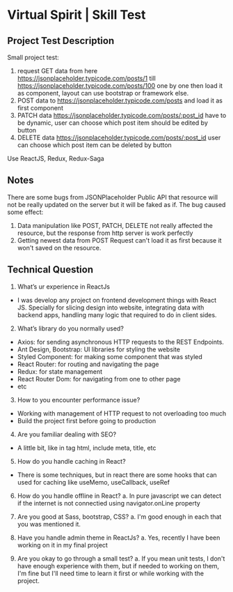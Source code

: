 # Virtual Spirit | Skill Test

## Project Test Description

Small project test:

1. request GET data from here https://jsonplaceholder.typicode.com/posts/1 till https://jsonplaceholder.typicode.com/posts/100 one by one then load it as component, layout can use bootstrap or framework else.
2. POST data to https://jsonplaceholder.typicode.com/posts and load it as first component
3. PATCH data https://jsonplaceholder.typicode.com/posts/:post_id have to be dynamic, user can choose which post item should be edited by button
4. DELETE data https://jsonplaceholder.typicode.com/posts/:post_id user can choose which post item can be deleted by button

Use ReactJS, Redux, Redux-Saga

## Notes

There are some bugs from JSONPlaceholder Public API that resource will not be really updated on the server but it will be faked as if. The bug caused some effect:

1. Data manipulation like POST, PATCH, DELETE not really affected the resource, but the response from http server is work perfectly
2. Getting newest data from POST Request can't load it as first because it won't saved on the resource.

## Technical Question

1. What’s ur experience in ReactJs

-   I was develop any project on frontend development things with React JS. Specially for slicing design into website, integrating data with backend apps, handling many logic that required to do in client sides.

2. What’s library do you normally used?

-   Axios: for sending asynchronous HTTP requests to the REST Endpoints.
-   Ant Design, Bootstrap: UI libraries for styling the website
-   Styled Component: for making some component that was styled
-   React Router: for routing and navigating the page
-   Redux: for state management
-   React Router Dom: for navigating from one to other page
-   etc

3. How to you encounter performance issue?

-   Working with management of HTTP request to not overloading too much
-   Build the project first before going to production

4. Are you familiar dealing with SEO?

-   A little bit, like in <head> tag html, include meta, title, etc

5. How do you handle caching in React?

-   There is some techniques, but in react there are some hooks that can used for caching like useMemo, useCallback, useRef

6. How do you handle offline in React?
   a. In pure javascript we can detect if the internet is not connectied using navigator.onLine property

7. Are you good at Sass, bootstrap, CSS?
   a. I'm good enough in each that you was mentioned it.

8. Have you handle admin theme in ReactJs?
   a. Yes, recently I have been working on it in my final project

9. Are you okay to go through a small test?
   a. If you mean unit tests, I don't have enough experience with them, but if needed to working on them, I'm fine but I'll need time to learn it first or while working with the project.
